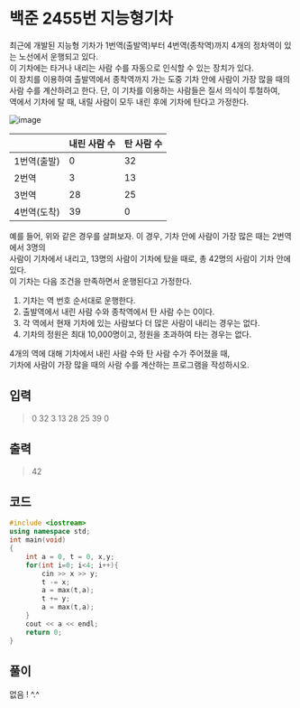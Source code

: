 # 백준 2455번 지능형기차

최근에 개발된 지능형 기차가 1번역(출발역)부터 4번역(종착역)까지 4개의 정차역이 있는 노선에서 운행되고 있다.</br>
이 기차에는 타거나 내리는 사람 수를 자동으로 인식할 수 있는 장치가 있다. </br>
이 장치를 이용하여 출발역에서 종착역까지 가는 도중 기차 안에 사람이 가장 많을 때의 </br>
사람 수를 계산하려고 한다. 단, 이 기차를 이용하는 사람들은 질서 의식이 투철하여,</br>
역에서 기차에 탈 때, 내릴 사람이 모두 내린 후에 기차에 탄다고 가정한다.</br>

![image](https://user-images.githubusercontent.com/43857226/78244980-9b69e380-7521-11ea-812d-11cc11fed26e.png)

||내린 사람 수|탄 사람 수|
|---|---|---|
|1번역(출발)|0|32|
|2번역|3|13|
|3번역|28|25|
|4번역(도착)|39|0|

예를 들어, 위와 같은 경우를 살펴보자. 이 경우, 기차 안에 사람이 가장 많은 때는 2번역에서 3명의</br>
사람이 기차에서 내리고, 13명의 사람이 기차에 탔을 때로, 총 42명의 사람이 기차 안에 있다.</br>
이 기차는 다음 조건을 만족하면서 운행된다고 가정한다.</br>

1. 기차는 역 번호 순서대로 운행한다.
2. 출발역에서 내린 사람 수와 종착역에서 탄 사람 수는 0이다.
3. 각 역에서 현재 기차에 있는 사람보다 더 많은 사람이 내리는 경우는 없다.
4. 기차의 정원은 최대 10,000명이고, 정원을 초과하여 타는 경우는 없다.

4개의 역에 대해 기차에서 내린 사람 수와 탄 사람 수가 주어졌을 때, </br>
기차에 사람이 가장 많을 때의 사람 수를 계산하는 프로그램을 작성하시오. </br>

## 입력

> 0 32
3 13
28 25
39 0

## 출력

> 42 

## 코드

```c++
#include <iostream>
using namespace std;
int main(void)
{
    int a = 0, t = 0, x,y;
    for(int i=0; i<4; i++){
        cin >> x >> y;
        t -= x;
        a = max(t,a);
        t += y;
        a = max(t,a);
    }
    cout << a << endl;
    return 0;
}
```

## 풀이

없음 ! ^.^
